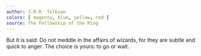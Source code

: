 ```yaml
---
author: J.R.R. Tolkien
colors: [ magenta, blue, yellow, red ]
source: The Fellowship of the Ring
---
```

But it is said: Do not meddle in the affairs of wizards,
for they are subtle and quick to anger.
The choice is yours: to go or wait.

